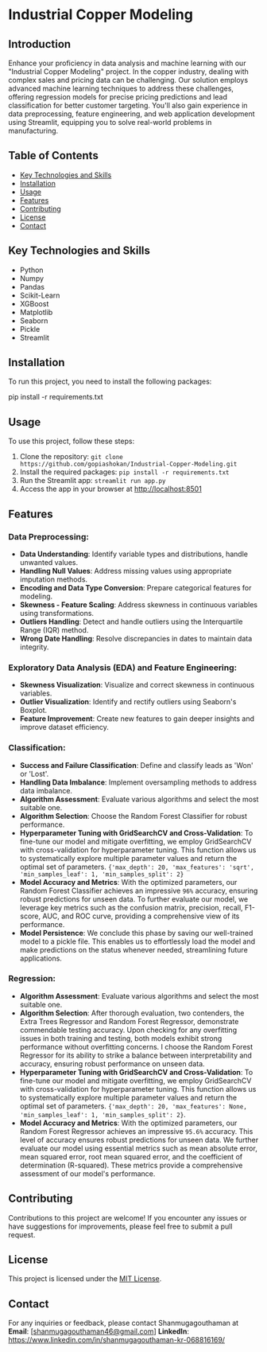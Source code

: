 # Industrial Copper Modeling

## Introduction

Enhance your proficiency in data analysis and machine learning with our "Industrial Copper Modeling" project. In the copper industry, dealing with complex sales and pricing data can be challenging. Our solution employs advanced machine learning techniques to address these challenges, offering regression models for precise pricing predictions and lead classification for better customer targeting. You'll also gain experience in data preprocessing, feature engineering, and web application development using Streamlit, equipping you to solve real-world problems in manufacturing.

## Table of Contents

- [Key Technologies and Skills](#key-technologies-and-skills)
- [Installation](#installation)
- [Usage](#usage)
- [Features](#features)
- [Contributing](#contributing)
- [License](#license)
- [Contact](#contact)

## Key Technologies and Skills

- Python
- Numpy
- Pandas
- Scikit-Learn
- XGBoost
- Matplotlib
- Seaborn
- Pickle
- Streamlit

## Installation

To run this project, you need to install the following packages:

pip install -r requirements.txt

## Usage

To use this project, follow these steps:

1. Clone the repository: `git clone https://github.com/gopiashokan/Industrial-Copper-Modeling.git`
2. Install the required packages: `pip install -r requirements.txt`
3. Run the Streamlit app: `streamlit run app.py`
4. Access the app in your browser at [http://localhost:8501](http://localhost:8501)

## Features

### Data Preprocessing:

- **Data Understanding**: Identify variable types and distributions, handle unwanted values.
- **Handling Null Values**: Address missing values using appropriate imputation methods.
- **Encoding and Data Type Conversion**: Prepare categorical features for modeling.
- **Skewness - Feature Scaling**: Address skewness in continuous variables using transformations.
- **Outliers Handling**: Detect and handle outliers using the Interquartile Range (IQR) method.
- **Wrong Date Handling**: Resolve discrepancies in dates to maintain data integrity.

### Exploratory Data Analysis (EDA) and Feature Engineering:

- **Skewness Visualization**: Visualize and correct skewness in continuous variables.
- **Outlier Visualization**: Identify and rectify outliers using Seaborn's Boxplot.
- **Feature Improvement**: Create new features to gain deeper insights and improve dataset efficiency.

### Classification:

- **Success and Failure Classification**: Define and classify leads as 'Won' or 'Lost'.
- **Handling Data Imbalance**: Implement oversampling methods to address data imbalance.
- **Algorithm Assessment**: Evaluate various algorithms and select the most suitable one.
- **Algorithm Selection**: Choose the Random Forest Classifier for robust performance.
- **Hyperparameter Tuning with GridSearchCV and Cross-Validation**: To fine-tune our model and mitigate overfitting, we employ GridSearchCV with cross-validation for hyperparameter tuning.
  This function allows us to systematically explore multiple parameter values and return the optimal set of parameters. `{'max_depth': 20, 'max_features': 'sqrt', 'min_samples_leaf': 1, 'min_samples_split': 2}`
- **Model Accuracy and Metrics**: With the optimized parameters, our Random Forest Classifier achieves an impressive `96%` accuracy, ensuring robust predictions for unseen data. To further evaluate our model, we leverage key metrics such as the confusion matrix, precision, recall, F1-score, AUC, and ROC curve, providing a comprehensive view of its performance.
- **Model Persistence**: We conclude this phase by saving our well-trained model to a pickle file. This enables us to effortlessly load the model and make predictions on the status whenever needed, streamlining future applications.

### Regression:

- **Algorithm Assessment**: Evaluate various algorithms and select the most suitable one.
- **Algorithm Selection**: After thorough evaluation, two contenders, the Extra Trees Regressor and Random Forest Regressor, demonstrate commendable testing accuracy. Upon checking for any overfitting issues in both training and testing, both models exhibit strong performance without overfitting concerns. I choose the Random Forest Regressor for its ability to strike a balance between interpretability and accuracy, ensuring robust performance on unseen data.
- **Hyperparameter Tuning with GridSearchCV and Cross-Validation**: To fine-tune our model and mitigate overfitting, we employ GridSearchCV with cross-validation for hyperparameter tuning. This function allows us to systematically explore multiple parameter values and return the optimal set of parameters. `{'max_depth': 20, 'max_features': None, 'min_samples_leaf': 1, 'min_samples_split': 2}`.
- **Model Accuracy and Metrics**:  With the optimized parameters, our Random Forest Regressor achieves an impressive `95.6%` accuracy. This level of accuracy ensures robust predictions for unseen data. We further evaluate our model using essential metrics such as mean absolute error, mean squared error, root mean squared error, and the coefficient of determination (R-squared). These metrics provide a comprehensive assessment of our model's performance.

## Contributing

Contributions to this project are welcome! If you encounter any issues or have suggestions for improvements, please feel free to submit a pull request.

## License

This project is licensed under the [MIT License](LICENSE).

## Contact

For any inquiries or feedback, please contact Shanmugagouthaman at 
**Email**: [shanmugagouthaman46@gmail.com]
**LinkedIn**: https://www.linkedin.com/in/shanmugagouthaman-kr-068816169/



